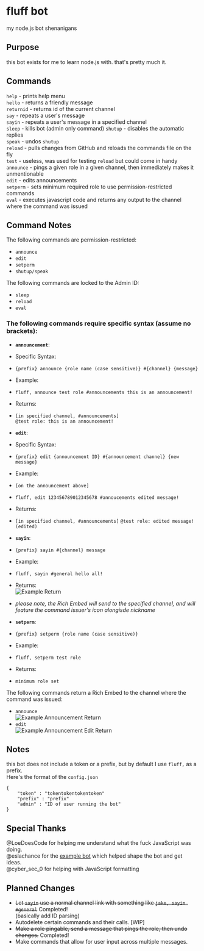 # fluff bot
my node.js bot shenanigans

## Purpose
this bot exists for me to learn node.js with. that's pretty much it.

## Commands
`help` - prints help menu<br>
`hello` - returns a friendly message<br>
`returnid` - returns id of the current channel<br>
`say` - repeats a user's message<br>
`sayin` - repeats a user's message in a specified channel<br>
`sleep` - kills bot (admin only command)
`shutup` - disables the automatic replies<br>
`speak` - undos `shutup`<br>
`reload` - pulls changes from GitHub and reloads the commands file on the fly<br>
`test` - useless, was used for testing `reload` but could come in handy<br>
`announce` - pings a given role in a given channel, then immediately makes it unmentionable<br>
`edit` - edits announcements<br>
`setperm` - sets minimum required role to use permission-restricted commands<br>
`eval` - executes javascript code and returns any output to the channel where the command was issued

## Command Notes
The following commands are permission-restricted:
- `announce`<br>
- `edit`<br>
- `setperm`<br>
- `shutup/speak`<br>

The following commands are locked to the Admin ID:
- `sleep`<br>
- `reload`<br>
- `eval`<br>

### The following commands require specific syntax (assume no brackets):<br>
- **`announcement`**:<br>
 - Specific Syntax:<br>
 - `{prefix} announce {role name (case sensitive)} #{channel} {message}`<br>
 - Example:<br>
 - `fluff, announce test role #announcements this is an announcement!`<br>
 - Returns:<br>
 - `[in specified channel, #announcements]`<br>
   `@test role: this is an announcement!`

- **`edit`**:<br>
 - Specific Syntax: <br>
 - `{prefix} edit {announcement ID} #{announcement channel} {new message}`<br>
 - Example:
 - `[on the announcement above]`
 - `fluff, edit 123456789012345678 #annoucements edited message!`
 - Returns:<br>
 - `[in specified channel, #announcements]`
   `@test role: edited message! (edited)`


- **`sayin`**:<br>
 - `{prefix} sayin #{channel} message`<br>
 - Example:
 - `fluff, sayin #general hello all!`
 - Returns:<br>
   ![Example Return](https://i.imgur.com/ZqLrNNO.png)<br>
 - *please note, the Rich Embed will send to the specified channel, and will feature the command issuer's icon alongisde nickname*

- **`setperm`**:<br>
 - `{prefix} setperm {role name (case sensitive)}`<br>
 - Example:<br>
 - `fluff, setperm test role`<br>
 - Returns:<br>
 - `minimum role set`

The following commands return a Rich Embed to the channel where the command was issued:<br>
- `announce`<br>
![Example Announcement Return](https://i.imgur.com/7GelZyc.png)
- `edit`<br>
![Example Announcement Edit Return](https://i.imgur.com/2Ix8d70.png)<br>
## Notes
this bot does not include a token or a prefix, but by default I use `fluff,` as a prefix.<br>
Here's the format of the `config.json`<br>
```
{
    "token" : "tokentokentokentoken"
    "prefix" : "prefix"
    "admin" : "ID of user running the bot"
}
```

## Special Thanks
@LoeDoesCode for helping me understand what the fuck JavaScript was doing.<br>
@eslachance for the [example bot](https://gist.github.com/eslachance/3349734a98d30011bb202f47342601d3) which helped shape the bot and get ideas.<br>
@cyber_sec_0 for helping with JavaScript formatting

## Planned Changes
* ~~Let `sayin` use a normal channel link with something like `jake, sayin #general`~~ Completed!<br>
  (basically add ID parsing)<br>
* Autodelete certain commands and their calls. [WIP]<br>
* ~~Make a role pingable, send a message that pings the role, then undo changes.~~ Completed!<br>
* Make commands that allow for user input across multiple messages.